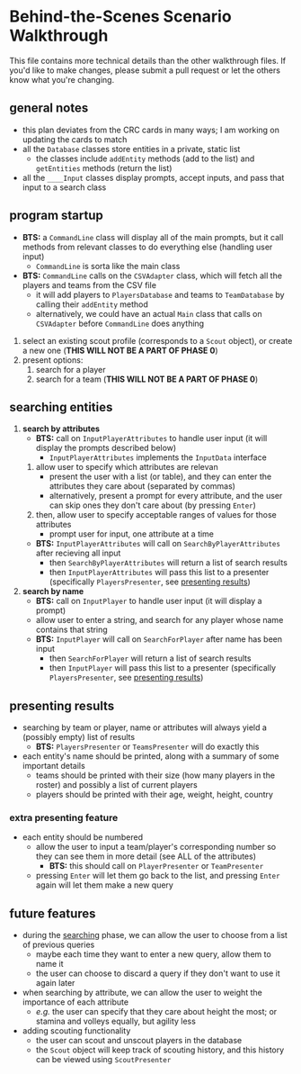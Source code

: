 # Behind-the-Scenes Scenario Walkthrough

This file contains more technical details than the other walkthrough files. If you'd like to make changes, please submit a pull request or let the others know what you're changing.

## general notes

- this plan deviates from the CRC cards in many ways; I am working on updating the cards to match
- all the `Database` classes store entities in a private, static list
  - the classes include `addEntity` methods (add to the list) and `getEntities` methods (return the list)
- all the `____Input` classes display prompts, accept inputs, and pass that input to a search class

## program startup

- **BTS:** a `CommandLine` class will display all of the main prompts, but it call methods from relevant classes to do everything else (handling user input)
    - `CommandLine` is sorta like the main class
- **BTS:** `CommandLine` calls on the `CSVAdapter` class, which will fetch all the players and teams from the CSV file
    - it will add players to `PlayersDatabase` and teams to `TeamDatabase` by calling their `addEntity` method
    - alternatively, we could have an actual `Main` class that calls on `CSVAdapter` before `CommandLine` does anything

1. select an existing scout profile (corresponds to a `Scout` object), or create a new one (**THIS WILL NOT BE A PART OF PHASE 0**)
    <!-- - **BTS:** the `ScoutDatabase` class holds `Scouts`
    - **BTS:** `CommandLine` calls on `ScoutsPresenter`, which presents a list of scouts from `ScoutDatabase`
	- **BTS:** `ScoutInput` will ask the user to input a scouts name
    1. if creating a new one, specify the name, team, and type (player scout or tactical scout)
	    - **BTS:** `ScoutInput` will call an adder method from `ScoutDatabase`, then set the new scout to the current scout -->
2. present options:
	1. search for a player
	2. search for a team (**THIS WILL NOT BE A PART OF PHASE 0**)

## searching entities

1. **search by attributes**
    - **BTS:** call on `InputPlayerAttributes` to handle user input (it will display the prompts described below)
        - `InputPlayerAttributes` implements the `InputData` interface
    1. allow user to specify which attributes are relevan
        - present the user with a list (or table), and they can enter the attributes they care about (separated by commas)
        - alternatively, present a prompt for every attribute, and the user can skip ones they don't care about (by pressing `Enter`)
    2. then, allow user to specify acceptable ranges of values for those attributes
        - prompt user for input, one attribute at a time
    - **BTS:** `InputPlayerAttributes` will call on `SearchByPlayerAttributes` after recieving all input
        - then `SearchByPlayerAttributes` will return a list of search results
        - then `InputPlayerAttributes` will pass this list to a presenter (specifically `PlayersPresenter`, see [presenting results](#presenting-results))
2. **search by name**
    - **BTS:** call on `InputPlayer` to handle user input (it will display a prompt)
    - allow user to enter a string, and search for any player whose name contains that string
    - **BTS:** `InputPlayer` will call on `SearchForPlayer` after name has been input
        - then `SearchForPlayer` will return a list of search results
        - then `InputPlayer` will pass this list to a presenter (specifically `PlayersPresenter`, see [presenting results](#presenting-results))

<!-- 4. if searching for a team:
	1. search by attributes?
	    - **BTS:** call on `TeamInput` to handle user input (it will display the prompts)
		1. allow user to specify which attributes are relevant: present the user with a list (or table), and they can enter the attributes they care about (separated by commas)
		2. then, allow user to specify acceptable ranges of values for those attributes (maybe enter integer values one by one?)
			- *e.g.* `Minimum acceptable value for 'Defense Pressure': `
	    - **BTS:** call on `SearchByTeamAttributes` after attributes have been input
	2. search by name?
	    - **BTS:** again, call on `TeamInput` to handle user input (it will display the prompts)
		1. allow user to enter a string, and search for any team whose name contains that string
			- *e.g.* `Manchester` will yield `Manchester United` and `Manchester City`
	    - **BTS:** call on `SearchForTeam` after name has been input -->

## presenting results

- searching by team or player, name or attributes will always yield a (possibly empty) list of results
	- **BTS:** `PlayersPresenter` or `TeamsPresenter` will do exactly this
- each entity's name should be printed, along with a summary of some important details
	- teams should be printed with their size (how many players in the roster) and possibly a list of current players
	- players should be printed with their age, weight, height, country

### extra presenting feature

- each entity should be numbered
	- allow the user to input a team/player's corresponding number so they can see them in more detail (see ALL of the attributes)
	    - **BTS:** this should call on `PlayerPresenter` or `TeamPresenter`
	- pressing `Enter` will let them go back to the list, and pressing `Enter` again will let them make a new query

## future features

- during the [searching](#searching-entities) phase, we can allow the user to choose from a list of previous queries
	- maybe each time they want to enter a new query, allow them to name it
	- the user can choose to discard a query if they don't want to use it again later
- when searching by attribute, we can allow the user to weight the importance of each attribute
	- *e.g.* the user can specify that they care about height the most; or stamina and volleys equally, but agility less
- adding scouting functionality
    - the user can scout and unscout players in the database
    - the `Scout` object will keep track of scouting history, and this history can be viewed using `ScoutPresenter`
